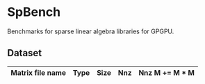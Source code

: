# SpBench

Benchmarks for sparse linear algebra libraries for GPGPU.

## Dataset

| Matrix file name  | Type       | Size        | Nnz         | Nnz M += M * M |
| :---              | :---       | :---        | :---        | :---           |

